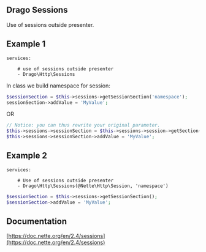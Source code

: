 ## Drago Sessions

Use of sessions outside presenter.

## Example 1

```
services:

	# use of sessions outside presenter
	- Drago\Http\Sessions
```

In class we build namespace for session:

```php
$sessionSection = $this->sessions->getSessionSection('namespace');
sessionSection->addValue = 'MyValue';
```

OR

```php
// Notice: you can thus rewrite your original parameter.
$this->sessions->sessionSection = $this->sessions->session->getSection('namespace');
$this->sessions->sessionSection->addValue = 'MyValue';
```

## Example 2

```
services:

	# Use of sessions outside presenter
	- Drago\Http\Sessions(@Nette\Http\Session, 'namespace')
```

```php
$sessionSection = $this->sessions->getSessionSection();
$sessionSection->addValue = 'MyValue';
```

## Documentation

[https://doc.nette.org/en/2.4/sessions](https://doc.nette.org/en/2.4/sessions)
